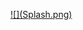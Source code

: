 <p align=”center”>
    <a href="https://4sleep.itch.io/spit-your-heart-out">![](Splash.png)</a>
</p>
